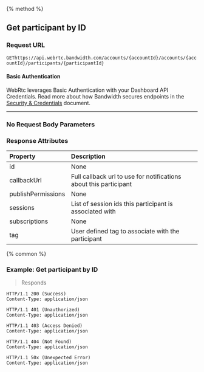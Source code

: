 {% method %}

## Get participant by ID


### Request URL

<code class="get">GET</code>`https://api.webrtc.bandwidth.com/accounts/{accountId}/accounts/{accountId}/participants/{participantId}`

#### Basic Authentication

WebRtc leverages Basic Authentication with your Dashboard API Credentials. Read more about how Bandwidth secures endpoints in the [Security & Credentials](../../../guides/accountCredentials.md) document.

---
### No Request Body Parameters


### Response Attributes
| Property                      | Description                                                                                         
|:------------------------------|:----------------------------------------------------------------------------------------------------
| id                            | None                                                                                                
| callbackUrl                   | Full callback url to use for notifications about this participant                                   
| publishPermissions            | None                                                                                                
| sessions                      | List of session ids this participant is associated with                                             
| subscriptions                 | None                                                                                                
| tag                           | User defined tag to associate with the participant                                                  




{% common %}

### Example: Get participant by ID



> Responds

```http
HTTP/1.1 200 (Success)
Content-Type: application/json
```

```http
HTTP/1.1 401 (Unauthorized)
Content-Type: application/json
```

```http
HTTP/1.1 403 (Access Denied)
Content-Type: application/json
```

```http
HTTP/1.1 404 (Not Found)
Content-Type: application/json
```

```http
HTTP/1.1 50x (Unexpected Error)
Content-Type: application/json
```

